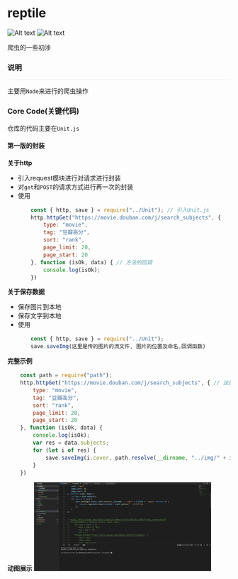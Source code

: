 # reptile

![Alt text](https://img.shields.io/badge/node-reptile-green.svg)
![Alt text](https://img.shields.io/badge/node-cheerio-green.svg)

爬虫的一些初涉

### 说明
<p style="border-bottom: 1px solid #eaecef"></p>

主要用``Node``来进行的爬虫操作

### Core Code(关键代码)
仓库的代码主要在``Unit.js``

#### 第一版的封装

<b>关于http</b>
* 引入request模块进行对请求进行封装
* 对``get``和``POST``的请求方式进行再一次的封装
* 使用
    ```javascript
        const { http, save } = require("../Unit"); // 引入Unit.js
        http.httpGet("https://movie.douban.com/j/search_subjects", {
            type: "movie",
            tag: "豆瓣高分",
            sort: "rank",
            page_limit: 20,
            page_start: 20
        }, function (isOk, data) { // 方法的回调
            console.log(isOk);
        })
    ```
<b>关于保存数据</b>
 * 保存图片到本地
 * 保存文字到本地
 * 使用
    ```javascript
        const { http, save } = require("../Unit");
        save.saveImg(这里是传的图片的流文件, 图片的位置及命名,回调函数)
    ```
<b>完整示例</b>
```javascript
    const path = require("path");
    http.httpGet("https://movie.douban.com/j/search_subjects", { // 这是一个接口
        type: "movie",
        tag: "豆瓣高分",
        sort: "rank",
        page_limit: 20,
        page_start: 20
    }, function (isOk, data) {
        console.log(isOk);
        var res = data.subjects;
        for (let i of res) {
            save.saveImg(i.cover, path.resolve(__dirname, "../img/" + i.title + ".jpg"), i.title + "上传完成")
        }
    })
```
<b>动图展示</b>
<img src="./readmeCover/douban-cover.gif" width="400px"></img>







